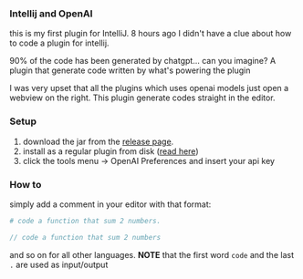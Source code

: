 ### Intellij and OpenAI

this is my first plugin for IntelliJ. 8 hours ago I didn't have a clue about how to code a plugin for intellij.

90% of the code has been generated by chatgpt... can you imagine? A plugin that generate code written by what's powering the plugin

I was very upset that all the plugins which uses openai models just open a webview on the right. This plugin generate codes straight in the editor.

### Setup

1) download the jar from the [release page](https://github.com/iGio90/IntelliJ-OpenAI/releases).
2) install as a regular plugin from disk ([read here](https://www.jetbrains.com/help/idea/managing-plugins.html))
3) click the tools menu -> OpenAI Preferences and insert your api key

### How to

simply add a comment in your editor with that format:

```python
# code a function that sum 2 numbers.
```

```java
// code a function that sum 2 numbers
```

and so on for all other languages. **NOTE** that the first word ``code`` and the last ``.`` are used as input/output
